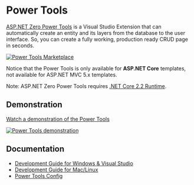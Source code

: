 # Power Tools

[ASP.NET Zero Power Tools](https://marketplace.visualstudio.com/items?itemName=Volosoft.AspNetZeroPowerTools) is a Visual Studio Extension that can automatically create an entity and its layers from the database to the user interface. So, you can create a fully working, production ready CRUD page in seconds.

[![Power Tools Marketplace](images/power-tools-marketplace.png)](https://marketplace.visualstudio.com/items?itemName=Volosoft.AspNetZeroPowerTools)


Notice that the Power Tools is only available for **ASP.NET Core** templates, not available for ASP.NET MVC 5.x templates.

Note: ASP.NET Zero Power Tools requires [.NET Core 2.2 Runtime](https://dotnet.microsoft.com/download/dotnet-core/2.2).

## Demonstration

[Watch a demonstration of the Power Tools](https://youtu.be/OsSdNkwmC7I?t=1001)

[![Power Tools demonstration](images/RadToolVideo.jpg)](https://youtu.be/OsSdNkwmC7I?t=1001)

## Documentation

* [Development Guide for Windows & Visual Studio](Development-Guide-Rad-Tool.md)
* [Development Guide for Mac/Linux](Development-Guide-Rad-Tool-Mac-Linux.md)
* [Power Tools Config](Rad-Tool-Config.md)
